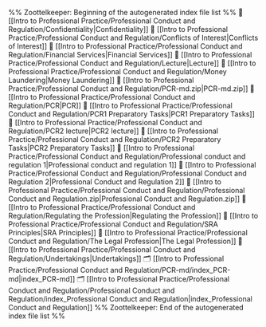 %% Zoottelkeeper: Beginning of the autogenerated index file list  %%
📄 [[Intro to Professional Practice/Professional Conduct and Regulation/Confidentiality|Confidentiality]]
📄 [[Intro to Professional Practice/Professional Conduct and Regulation/Conflicts of Interest|Conflicts of Interest]]
📄 [[Intro to Professional Practice/Professional Conduct and Regulation/Financial Services|Financial Services]]
📄 [[Intro to Professional Practice/Professional Conduct and Regulation/Lecture|Lecture]]
📄 [[Intro to Professional Practice/Professional Conduct and Regulation/Money Laundering|Money Laundering]]
📄 [[Intro to Professional Practice/Professional Conduct and Regulation/PCR-md.zip|PCR-md.zip]]
📄 [[Intro to Professional Practice/Professional Conduct and Regulation/PCR|PCR]]
📄 [[Intro to Professional Practice/Professional Conduct and Regulation/PCR1 Preparatory Tasks|PCR1 Preparatory Tasks]]
📄 [[Intro to Professional Practice/Professional Conduct and Regulation/PCR2 lecture|PCR2 lecture]]
📄 [[Intro to Professional Practice/Professional Conduct and Regulation/PCR2 Preparatory Tasks|PCR2 Preparatory Tasks]]
📄 [[Intro to Professional Practice/Professional Conduct and Regulation/Professional conduct and regulation 1|Professional conduct and regulation 1]]
📄 [[Intro to Professional Practice/Professional Conduct and Regulation/Professional Conduct and Regulation 2|Professional Conduct and Regulation 2]]
📄 [[Intro to Professional Practice/Professional Conduct and Regulation/Professional Conduct and Regulation.zip|Professional Conduct and Regulation.zip]]
📄 [[Intro to Professional Practice/Professional Conduct and Regulation/Regulating the Profession|Regulating the Profession]]
📄 [[Intro to Professional Practice/Professional Conduct and Regulation/SRA Principles|SRA Principles]]
📄 [[Intro to Professional Practice/Professional Conduct and Regulation/The Legal Profession|The Legal Profession]]
📄 [[Intro to Professional Practice/Professional Conduct and Regulation/Undertakings|Undertakings]]
🗂️ [[Intro to Professional Practice/Professional Conduct and Regulation/PCR-md/index_PCR-md|index_PCR-md]]
🗂️ [[Intro to Professional Practice/Professional Conduct and Regulation/Professional Conduct and Regulation/index_Professional Conduct and Regulation|index_Professional Conduct and Regulation]]
%% Zoottelkeeper: End of the autogenerated index file list  %%
